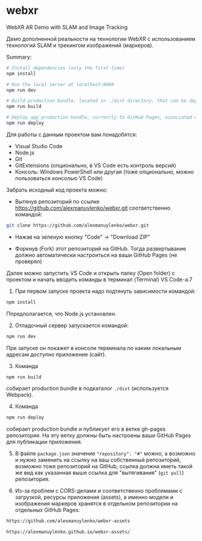 # webxr

WebXR AR Demo with SLAM and Image Tracking

Демо дополненной реальности на технологии WebXR с использованием технологий SLAM и трекингом изображений (маркеров).

Summary:

``` bash
# Install dependencies (only the first time)
npm install

# Run the local server at localhost:8080
npm run dev

# Build production bundle, located in ./dist directory, that can be deployed to any server/hosting
npm run build

# Deploy app production bundle, currently to GitHub Pages, associated with repository
npm run deploy

```

Для работы с данным проектом вам понадобятся:
- Visual Studio Code
- Node.js
- Git
- GitExtensions (опционально, в VS Code есть контроль версий)
- Консоль: Windows PowerShell или другая (тоже опционально, можно пользоваться консолью VS Code)

Забрать исходный код проекта можно:

- Вытянув репозиторий по ссылке https://github.com/alexmanuylenko/webxr.git соответственно командой: 

``` bash
git clone https://github.com/alexmanuylenko/webxr.git
```

- Нажав на зеленую кнопку "Code" -> "Download ZIP"

- Форкнув (Fork) этот репозиторий на GitHub. Тогда развертывание должно автоматически настроиться на ваши GitHub Pages (не проверял)

Далее можно запустить VS Code и открыть папку (Open folder) с проектом и начать вводить команды в терминал (Terminal) VS Code-а.7

1) При первом запуске проекта надо подтянуть зависимости командой: 

``` bash
npm install
```

Ппредполагается, что Node.js установлен.

2) Отладочный сервер запускается командой: 

``` bash
npm run dev
```

При запуске он покажет в консоли терминала по каким локальным адресам доступно приложение (сайт).

3) Команда 

``` bash
npm run build 
```

собирает production bundle в подкаталог ```./dist``` (используется Webpack).

4) Команда 

``` bash
npm run deploy 
```

собирает production bundle и публикует его в ветке gh-pages репозитория. На эту ветку должны быть настроены ваши GitHub Pages для публикации приложения.

5) В файле ```package.json``` значение ```"repository": "#"``` можно, а возможно и нужно заменить на ссылку на ваш собственный репозиторий, возможно тоже репозиторий на GitHub,
ссылка должна иметь такой же вид как указанная выше ссылка для "вытягивания" (```git pull```) репозитория.

6) Из-за проблем с CORS-делами и соответственно проблемами с загрузкой, ресурсы приложения (assets), а именно модели и изображения маркеров хранятся в отдельном репозитории на отдельных GitHub Pages:

``` bash
https://github.com/alexmanuylenko/webxr-assets
```

``` bash
https://alexmanuylenko.github.io/webxr-assets/
```